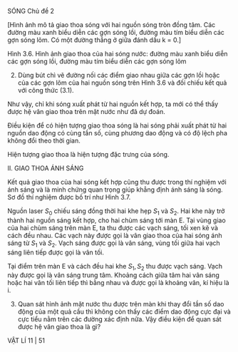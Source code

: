 SÓNG Chủ đề 2

[Hình ảnh mô tả giao thoa sóng với hai nguồn sóng tròn đồng tâm. Các đường màu xanh biểu diễn các gợn sóng lồi, đường màu tím biểu diễn các gợn sóng lõm. Có một đường thẳng ở giữa đánh dấu k = 0.]

Hình 3.6. Hình ảnh giao thoa của hai sóng nước: đường màu xanh biểu diễn các gợn sóng lồi, đường màu tím biểu diễn các gợn sóng lõm

2. Dùng bút chì vẽ đường nối các điểm giao nhau giữa các gợn lồi hoặc của các gợn lõm của hai nguồn sóng trên Hình 3.6 và đối chiếu kết quả với công thức (3.1).

Như vậy, chỉ khi sóng xuất phát từ hai nguồn kết hợp, ta mới có thể thấy được hệ vân giao thoa trên mặt nước như đã dự đoán.

Điều kiện để có hiện tượng giao thoa sóng là hai sóng phải xuất phát từ hai nguồn dao động có cùng tần số, cùng phương dao động và có độ lệch pha không đổi theo thời gian.

Hiện tượng giao thoa là hiện tượng đặc trưng của sóng.

II. GIAO THOA ÁNH SÁNG

Kết quả giao thoa của hai sóng kết hợp cũng thu được trong thí nghiệm với ánh sáng và là minh chứng quan trọng giúp khẳng định ánh sáng là sóng. Sơ đồ thí nghiệm được bố trí như Hình 3.7.

Nguồn laser $S_0$ chiếu sáng đồng thời hai khe hẹp $S_1$ và $S_2$. Hai khe này trở thành hai nguồn sáng kết hợp, cho hai chùm sáng tới màn E. Tại vùng giao của hai chùm sáng trên màn E, ta thu được các vạch sáng, tối xen kẽ và cách đều nhau. Các vạch này được gọi là vân giao thoa của hai sóng ánh sáng từ $S_1$ và $S_2$. Vạch sáng được gọi là vân sáng, vùng tối giữa hai vạch sáng liên tiếp được gọi là vân tối.

Tại điểm trên màn E và cách đều hai khe $S_1, S_2$ thu được vạch sáng. Vạch này được gọi là vân sáng trung tâm. Khoảng cách giữa tâm hai vân sáng hoặc hai vân tối liên tiếp thì bằng nhau và được gọi là khoảng vân, kí hiệu là i.

3. Quan sát hình ảnh mặt nước thu được trên màn khi thay đổi tần số dao động của một quả cầu thì không còn thấy các điểm dao động cực đại và cực tiểu nằm trên các đường xác định nữa. Vậy điều kiện để quan sát được hệ vân giao thoa là gì?

VẬT LÍ 11 | 51